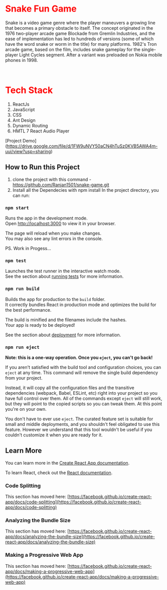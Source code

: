 #  <span style="color: red">   Snake Fun Game </span>
Snake is a video game genre where the player maneuvers a growing line that becomes a primary obstacle to itself. The concept originated in the 1976 two-player arcade game Blockade from Gremlin Industries, and the ease of implementation has led to hundreds of versions (some of which have the word snake or worm in the title) for many platforms. 1982's Tron arcade game, based on the film, includes snake gameplay for the single-player Light Cycles segment. After a variant was preloaded on Nokia mobile phones in 1998.

<br> 

# <span style="color: red" > Tech Stack </span> 
1. ReactJs
2. JavaScript
3. CSS
4. Ant Design 
5. Dynamic Routing
6. HMTL
7 React Audio Player 

[Project Demo] (https://drive.google.com/file/d/1FW9uNVY50aCN4hTuSz0KVB5AWA4m-uui/view?usp=sharing)



## How to Run this Project
1. clone the project with this command - https://github.com/Ranjan1501/snake-game.git
2. Install all the Dependecies with npm install 
In the project directory, you can run:

### `npm start`

Runs the app in the development mode.\
Open [http://localhost:3000](http://localhost:3000) to view it in your browser.

The page will reload when you make changes.\
You may also see any lint errors in the console.

PS. Work in Progess...

### `npm test`

Launches the test runner in the interactive watch mode.\
See the section about [running tests](https://facebook.github.io/create-react-app/docs/running-tests) for more information.

### `npm run build`

Builds the app for production to the `build` folder.\
It correctly bundles React in production mode and optimizes the build for the best performance.

The build is minified and the filenames include the hashes.\
Your app is ready to be deployed!

See the section about [deployment](https://facebook.github.io/create-react-app/docs/deployment) for more information.

### `npm run eject`

**Note: this is a one-way operation. Once you `eject`, you can't go back!**

If you aren't satisfied with the build tool and configuration choices, you can `eject` at any time. This command will remove the single build dependency from your project.

Instead, it will copy all the configuration files and the transitive dependencies (webpack, Babel, ESLint, etc) right into your project so you have full control over them. All of the commands except `eject` will still work, but they will point to the copied scripts so you can tweak them. At this point you're on your own.

You don't have to ever use `eject`. The curated feature set is suitable for small and middle deployments, and you shouldn't feel obligated to use this feature. However we understand that this tool wouldn't be useful if you couldn't customize it when you are ready for it.

## Learn More

You can learn more in the [Create React App documentation](https://facebook.github.io/create-react-app/docs/getting-started).

To learn React, check out the [React documentation](https://reactjs.org/).

### Code Splitting

This section has moved here: [https://facebook.github.io/create-react-app/docs/code-splitting](https://facebook.github.io/create-react-app/docs/code-splitting)

### Analyzing the Bundle Size

This section has moved here: [https://facebook.github.io/create-react-app/docs/analyzing-the-bundle-size](https://facebook.github.io/create-react-app/docs/analyzing-the-bundle-size)

### Making a Progressive Web App

This section has moved here: [https://facebook.github.io/create-react-app/docs/making-a-progressive-web-app](https://facebook.github.io/create-react-app/docs/making-a-progressive-web-app)
